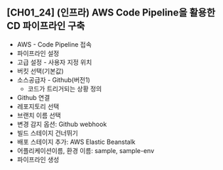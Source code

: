 ## [CH01_24] (인프라) AWS Code Pipeline을 활용한 CD 파이프라인 구축
- AWS - Code Pipeline 접속
- 파이프라인 설정
- 고급 설정 - 사용자 지정 위치
- 버킷 선택(기본값)
- 소스공급자 - Github(버전1)
  - 코드가 트리거되는 상황 정의
- Github 연결
- 레포지토리 선택
- 브랜치 이름 선택
- 변경 감지 옵션: Github webhook
- 빌드 스테이지 건너뛰기
- 배포 스테이지 추가: AWS Elastic Beanstalk
- 어플리케이션이름, 환경 이름: sample, sample-env
- 파이프라인 생성